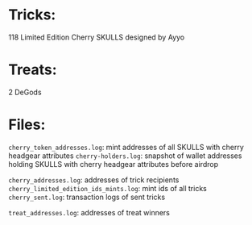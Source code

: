 # Tricks:  
118 Limited Edition Cherry SKULLS designed by Ayyo  

# Treats:  
2 DeGods  

# Files:
`cherry_token_addresses.log`: mint addresses of all SKULLS with cherry headgear attributes
`cherry-holders.log`: snapshot of wallet addresses holding SKULLS with cherry headgear attributes before airdrop  

`cherry_addresses.log`: addresses of trick recipients  
`cherry_limited_edition_ids_mints.log`: mint ids of all tricks  
`cherry_sent.log`: transaction logs of sent tricks  

`treat_addresses.log`: addresses of treat winners  
